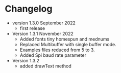 # Changelog

* version 1.3.0 September 2022
	* first release
* Version 1.3.1 November 2022
	* Added fonts tiny homespun and mednums
	* Replaced Multibuffer with single buffer mode.
	* Examples files reduced from 5 to 3.
	* Added Spi baud rate parameter
* Version 1.3.2
	* added drawText method